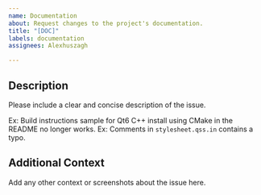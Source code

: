 ```yaml
---
name: Documentation
about: Request changes to the project's documentation.
title: "[DOC]"
labels: documentation
assignees: Alexhuszagh

---
```


## Description
Please include a clear and concise description of the issue.

Ex: Build instructions sample for Qt6 C++ install using CMake in the README no longer works.
Ex: Comments in `stylesheet.qss.in` contains a typo.

## Additional Context
Add any other context or screenshots about the issue here.
